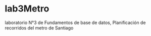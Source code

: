 lab3Metro
=========

laboratorio N°3 de Fundamentos de base de datos, Planificación de recorridos del metro de Santiago